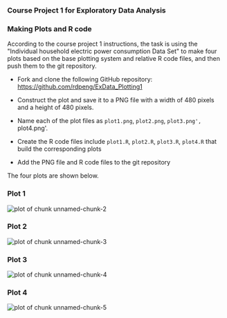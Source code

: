### Course Project 1 for Exploratory Data Analysis

### Making Plots and R code

According to the course project 1 instructions, the task is using the 
"Individual household electric power consumption Data Set" to make
four plots based on the base plotting system and relative R code files, 
and then push them to the git repository.

* Fork and clone the following GitHub repository: 
https://github.com/rdpeng/ExData_Plotting1

* Construct the plot and save it to a PNG file with a width of 480
pixels and a height of 480 pixels.

* Name each of the plot files as `plot1.png`, `plot2.png`, `plot3.png', 
`plot4.png'.

* Create the R code files include `plot1.R`, `plot2.R`, `plot3.R`, 
`plot4.R` that build the corresponding plots

* Add the PNG file and R code files to the git repository


The four plots are shown below. 

### Plot 1


![plot of chunk unnamed-chunk-2](figure/unnamed-chunk-2.png) 


### Plot 2

![plot of chunk unnamed-chunk-3](figure/unnamed-chunk-3.png) 


### Plot 3

![plot of chunk unnamed-chunk-4](figure/unnamed-chunk-4.png) 


### Plot 4

![plot of chunk unnamed-chunk-5](figure/unnamed-chunk-5.png) 

